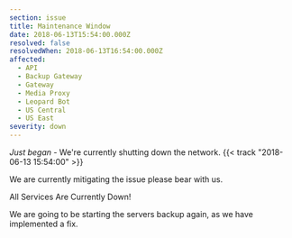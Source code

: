 ```yaml
---
section: issue
title: Maintenance Window
date: 2018-06-13T15:54:00.000Z
resolved: false
resolvedWhen: 2018-06-13T16:54:00.000Z
affected:
  - API
  - Backup Gateway
  - Gateway
  - Media Proxy
  - Leopard Bot
  - US Central
  - US East
severity: down
---
```

*Just began* - We're currently shutting down the network. {{< track "2018-06-13 15:54:00" >}}

We are currently mitigating the issue please bear with us.

All Services Are Currently Down!

We are going to be starting the servers backup again, as we have implemented a fix.
